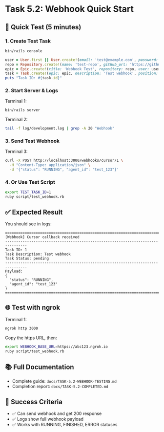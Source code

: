 # Task 5.2: Webhook Quick Start

## 🚀 Quick Test (5 minutes)

### 1. Create Test Task
```bash
bin/rails console
```

```ruby
user = User.first || User.create!(email: 'test@example.com', password: 'password123', password_confirmation: 'password123')
repo = Repository.create!(name: 'test-repo', github_url: 'https://github.com/test/repo', user: user)
epic = Epic.create!(title: 'Webhook Test', repository: repo, user: user, base_branch: 'main')
task = Task.create!(epic: epic, description: 'Test webhook', position: 1)
puts "Task ID: #{task.id}"
```

### 2. Start Server & Logs
Terminal 1:
```bash
bin/rails server
```

Terminal 2:
```bash
tail -f log/development.log | grep -A 20 "Webhook"
```

### 3. Send Test Webhook
Terminal 3:
```bash
curl -X POST http://localhost:3000/webhooks/cursor/1 \
  -H "Content-Type: application/json" \
  -d '{"status": "RUNNING", "agent_id": "test_123"}'
```

### 4. Or Use Test Script
```bash
export TEST_TASK_ID=1
ruby script/test_webhook.rb
```

## ✅ Expected Result

You should see in logs:
```
================================================================================
[Webhook] Cursor callback received
--------------------------------------------------------------------------------
Task ID: 1
Task Description: Test webhook
Task Status: pending
--------------------------------------------------------------------------------
Payload:
{
  "status": "RUNNING",
  "agent_id": "test_123"
}
================================================================================
```

## 🌐 Test with ngrok

Terminal 1:
```bash
ngrok http 3000
```

Copy the https URL, then:
```bash
export WEBHOOK_BASE_URL=https://abc123.ngrok.io
ruby script/test_webhook.rb
```

## 📚 Full Documentation

- Complete guide: `docs/TASK-5.2-WEBHOOK-TESTING.md`
- Completion report: `docs/TASK-5.2-COMPLETED.md`

## 🎯 Success Criteria

- ✅ Can send webhook and get 200 response
- ✅ Logs show full webhook payload
- ✅ Works with RUNNING, FINISHED, ERROR statuses

